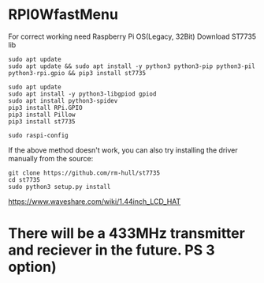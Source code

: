 # RPI0WfastMenu
For correct working need Raspberry Pi OS(Legacy, 32Bit)
Download ST7735 lib
```
sudo apt update
sudo apt update && sudo apt install -y python3 python3-pip python3-pil python3-rpi.gpio && pip3 install st7735

sudo apt update
sudo apt install -y python3-libgpiod gpiod
sudo apt install python3-spidev
pip3 install RPi.GPIO
pip3 install Pillow
pip3 install st7735

sudo raspi-config

```
If the above method doesn't work, you can also try installing the driver manually from the source:
```
git clone https://github.com/rm-hull/st7735
cd st7735
sudo python3 setup.py install
```
https://www.waveshare.com/wiki/1.44inch_LCD_HAT
# There will be a 433MHz transmitter and reciever in the future. PS 3 option)
